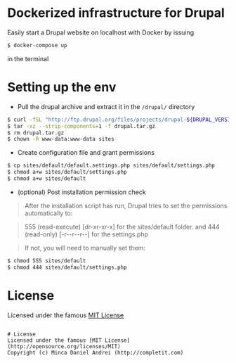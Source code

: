 # Dockerized infrastructure for Drupal
Easily start a Drupal website on localhost with Docker by issuing
```sh
$ docker-compose up
```
in the terminal

# Setting up the env
- Pull the drupal archive and extract it in the `/drupal/` directory
```sh
$ curl -fSL "http://ftp.drupal.org/files/projects/drupal-${DRUPAL_VERSION}.tar.gz" -o drupal.tar.gz
$ tar -xz --strip-components=1 -f drupal.tar.gz
$ rm drupal.tar.gz
$ chown -R www-data:www-data sites
```
- Create configuration file and grant permissions
```sh
$ cp sites/default/default.settings.php sites/default/settings.php
$ chmod a+w sites/default/settings.php
$ chmod a+w sites/default
```
- (optional) Post installation permission check

> After the installation script has run, Drupal tries to set the permissions automatically to:

> 555 (read-execute) [dr-xr-xr-x] for the sites/default folder.
and
444 (read-only) [-r--r--r--] for the settings.php

> If not, you will need to manually set them:
```sh
$ chmod 555 sites/default
$ chmod 444 sites/default/settings.php
```

# License
Licensed under the famous [MIT License](http://opensource.org/licenses/MIT)
```

# License
Licensed under the famous [MIT License](http://opensource.org/licenses/MIT)
Copyright (c) Minca Daniel Andrei (http://completit.com)
